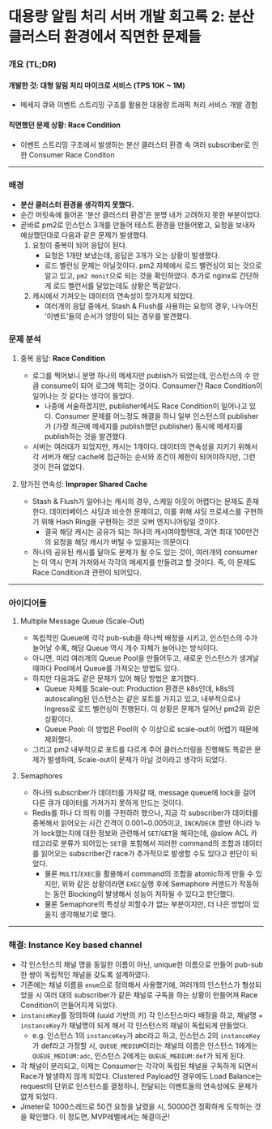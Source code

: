 # 대용량 알림 처리 서버 개발 회고록 2: 분산 클러스터 환경에서 직면한 문제들

### 개요 (TL;DR)
#### 개발한 것: 대형 알림 처리 마이크로 서비스 (TPS 10K ~ 1M)
- 메세지 큐와 이벤트 스트리밍 구조를 활용한 대용량 트래픽 처리 서비스 개발 경험
#### 직면했던 문제 상황: Race Condition
- 이벤트 스트리밍 구조에서 발생하는 분산 클러스터 환경 속 여러 subscriber로 인한 Consumer Race Conditon
---
### 배경
- **분산 클러스터 환경을 생각하지 못했다.**
- 순간 머릿속에 들어온 '분산 클러스터 환경'은 분명 내가 고려하지 못한 부분이었다.
- 곧바로 pm2로 인스턴스 3개를 만들어 테스트 환경을 만들어봤고, 요청을 보내자 예상했던대로 다음과 같은 문제가 발생했다.
    1. 요청이 중복이 되어 응답이 된다.
        - 요청은 1개만 보냈는데, 응답은 3개가 오는 상황이 발생했다. 
        - 로드 벨런싱 문제는 아닐것이다. pm2 자체에서 로드 밸런싱이 되는 것으로 알고 있고, `pm2 monit`으로 되는 것을 확인하였다. 추가로 nginx로 간단하게 로드 벨런서를 달았는데도 상황은 똑같았다.
    2. 캐시에서 가져오는 데이터의 연속성이 망가지게 되었다.
        - 여러개의 응답 중에서, Stash & Flush를 사용하는 요청의 경우, 나누어진 '이벤트'들의 순서가 엉망이 되는 경우를 발견했다.

### 문제 분석
1. 중복 응답: **Race Condition**
    - 로그를 찍어보니 분명 하나의 메세지만 publish가 되었는데, 인스턴스의 수 만큼 consume이 되어 로그에 찍히는 것이다. Consumer간 Race Condition이 일어나는 것 같다는 생각이 들었다.
        - 나중에 서술하겠지만, publisher에서도 Race Condition이 일어나고 있다. Consumer 문제를 어느정도 해결을 하니 일부 인스턴스의 publisher가 (가장 최근에 메세지를 publish했던 publisher) 동시에 메세지를 publish하는 것을 발견했다.
    - 서버는 여러대가 되었지만, 캐시는 1개이다. 데이터의 연속성을 지키기 위해서 각 서버가 해당 cache에 접근하는 순서와 조건이 제한이 되어야하지만, 그런 것이 전혀 없었다.
        
2. 망가진 연속성: **Improper Shared Cache**
    - Stash & Flush가 일어나는 캐시의 경우, 스케일 아웃이 어렵다는 문제도 존재한다. 데이터베이스 샤딩과 비슷한 문제이고, 이를 위해 샤딩 프로세스를 구현하기 위해 Hash Ring을 구현하는 것은 오버 엔지니어링일 것이다. 
        - 결국 해당 캐시는 공유가 되는 하나의 캐시여야할텐데, 과연 최대 100만건의 요청을 해당 캐시가 버틸 수 있을지는 의문이다.
    - 하나의 공유된 캐시를 달아도 문제가 될 수도 있는 것이, 여러개의 consumer는 이 역시 먼저 가져와서 각각의 메세지를 만들려고 할 것이다. 즉, 이 문제도 Race Condition과 관련이 되어있다.
---
### 아이디어들
1. Multiple Message Queue (Scale-Out)
    - 독립적인 Queue에 각각 pub-sub을 하나씩 배정을 시키고, 인스턴스의 수가 늘어날 수록, 해당 Queue 역시 개수 자체가 늘어나는 방식이다. 
    - 아니면, 미리 여러개의 Queue Pool을 만들어두고, 새로운 인스턴스가 생겨날때마다 Pool에서 Queue를 가져오는 방법도 있다.
    - 하지만 다음과도 같은 문제가 있어 해당 방법은 포기했다.
        - Queue 자체를 Scale-out: Production 환경은 k8s인데, k8s의 autoscaling된 인스턴스는 같은 포트를 가지고 있고, 내부적으로나 Ingress로 로드 벨런싱이 진행된다. 이 상황은 문제가 일어난 pm2와 같은 상황이다.
        - Queue Pool: 이 방법은 Pool의 수 이상으로 scale-out이 어렵기 때문에 제외했다.
    - 그리고 pm2 내부적으로 포트를 다르게 주어 클러스터링을 진행해도 똑같은 문제가 발생하여, Scale-out이 문제가 아닐 것이라고 생각이 되었다.

2. Semaphores
    - 하나의 subscriber가 데이터를 가져갈 때, message queue에 lock을 걸어 다른 큐가 데이터를 가져가지 못하게 만드는 것이다.
    - Redis를 하나 더 띄워 이를 구현하려 했으나, 지금 각 subscriber가 데이터를 중복해서 읽어오는 시간 간격이 0.001~0.005이고, `INCR`/`DECR` 뿐만 아니라 누가 lock했는지에 대한 정보와 관련해서 `SET`/`GET`을 해햐는데, @slow ACL 카테고리로 분류가 되어있는 `SET`을 포함해서 저러한 command의 조합과 데이터를 읽어오는 subscriber간 race가 추가적으로 발생할 수도 있다고 판단이 되었다. 
        - 물론 `MULTI`/`EXEC`을 활용해서 command의 조합을 atomic하게 만들 수 있지만, 위와 같은 상황이라면 `EXEC`실행 후에 Semaphore 커맨드가 작동하는 동안 Blocking이 발생해서 성능이 저하될 수 있다고 판단했다.
        - 물론 Semaphore의 특성상 피할수가 없는 부분이지만, 더 나은 방법이 있을지 생각해보기로 했다.
---
### 해결:  Instance Key based channel
- 각 인스턴스의 채널 명을 동일한 이름이 아닌, unique한 이름으로 만들어 pub-sub 한 쌍이 독립적인 채널을 갖도록 설계하였다.
- 기존에는 채널 이름을 `enum`으로 정의해서 사용했기에, 여러개의 인스턴스가 형성되었을 시 여러 대의 subscriber가 같은 채널로 구독을 하는 상황이 만들어져 Race Condition이 만들어지게 되었다.
- `instanceKey`를 정의하여 (uuid 기반의 키) 각 인스턴스마다 배정을 하고, 채널명 + `instanceKey`가 채널명이 되게 해서 각 인스턴스의 채널이 독립되게 만들었다.
    - e.g. 인스턴스 1의 `instanceKey`가 abc라고 하고, 인스턴스 2의 `instanceKey`가 def라고 가정할 시, `QUEUE_MEDIUM`이라는 채널의 이름은 인스턴스 1에게는 `QUEUE_MEDIUM:adc`, 인스턴스 2에게는 `QUEUE_MEDIUM:def`가 되게 된다.
- 각 채널이 분리되고, 이제는 Consumer는 각각이 독립된 채널을 구독하게 되면서 Race가 발생하지 않게 되었다. Clustered Payload인 경우에도 Load Balance는 request의 단위로 인스턴스를 결정하니, 전달되는 이벤트들의 연속성에도 문제가 없게 되었다.
- Jmeter로 1000스레드로 50건 요청을 날렸을 시, 50000건 정확하게 도착하는 것을 확인했다. 이 정도면, MVP레벨에서는 해결이군!

